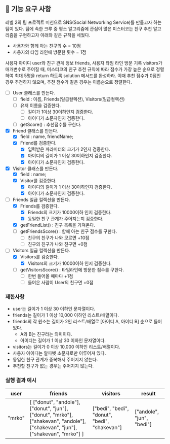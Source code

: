 ## 🚀 기능 요구 사항

레벨 2의 팀 프로젝트 미션으로 SNS(Social Networking Service)를 만들고자 하는 팀이 있다. 팀에 속한 크루 중 평소 알고리즘에 관심이 많은 미스터코는 친구 추천 알고리즘을 구현하고자 아래와 같은 규칙을 세웠다.

- 사용자와 함께 아는 친구의 수 = 10점 
- 사용자의 타임 라인에 방문한 횟수 = 1점

사용자 아이디 user와 친구 관계 정보 friends, 사용자 타임 라인 방문 기록 visitors가 매개변수로 주어질 때, 미스터코의 친구 추천 규칙에 따라 점수가 가장 높은 순으로 정렬하여 최대 5명을 return 하도록 solution 메서드를 완성하라. 이때 추천 점수가 0점인 경우 추천하지 않으며, 추천 점수가 같은 경우는 이름순으로 정렬한다.

- [ ] User 클래스를 만든다.
  - [ ] field : 이름, Friends(일급컬렉션), Visitors(일급컬렉션)
  - [ ] 유저 이름을 검증한다.
    - [ ] 길이가 1이상 30이하인지 검증한다.
    - [ ] 아이디가 소문자인지 검증한다.
  - [ ] getScore() : 추천점수를 구한다.
- [x] Friend 클래스를 만든다.
  - [x] field : name, friendName;
  - [x] Friend를 검증한다.
    - [x] 입력받은 파라미터의 크기가 2인지 검증한다.
    - [x] 아이디의 길이가 1 이상 30이하인지 검증한다. 
    - [x] 아이디가 소문자인지 검증한다.
- [x] Visitor 클래스를 만든다.
  - [x] field : name;
  - [x] Visitor를 검증한다.
    - [x] 아이디의 길이가 1 이상 30이하인지 검증한다. 
    - [x] 아이디가 소문자인지 검증한다.
- [ ] Friends 일급 컬렉션을 만든다.
  - [x] Friends를 검증한다.
    - [x] Friends의 크기가 10000이하 인지 검증한다. 
    - [x] 동일한 친구 관계가 주어지는지 검증한다.
  - [x] getFriendList() : 친구 목록을 가져온다.
  - [ ] getFriendsScore() : 함께 아는 친구 점수를 구한다.
    - [ ] 친구의 친구가 나와 모르면 +10점
    - [ ] 친구의 친구가 나와 친구면 +0점  
- [ ] Visitors 일급 컬렉션을 만든다.
  - [x] Visitors를 검증한다.
    - [x] Visitors의 크기가 10000이하 인지 검증한다. 
  - [ ] getVisitorsScore() : 타임라인에 방문한 점수를 구한다.
    - [ ] 한번 들어올 때마다 +1점
    - [ ] 들어온 사람이 User의 친구면 +0점 

### 제한사항

- user는 길이가 1 이상 30 이하인 문자열이다.
- friends는 길이가 1 이상 10,000 이하인 리스트/배열이다.
- friends의 각 원소는 길이가 2인 리스트/배열로 [아이디 A, 아이디 B] 순으로 들어있다.
  - A와 B는 친구라는 의미이다.
  - 아이디는 길이가 1 이상 30 이하인 문자열이다.
- visitors는 길이가 0 이상 10,000 이하인 리스트/배열이다.
- 사용자 아이디는 알파벳 소문자로만 이루어져 있다.
- 동일한 친구 관계가 중복해서 주어지지 않는다.
- 추천할 친구가 없는 경우는 주어지지 않는다.

### 실행 결과 예시

| user | friends | visitors | result |
| --- | --- | --- | --- |
| "mrko" | [ ["donut", "andole"], ["donut", "jun"], ["donut", "mrko"], ["shakevan", "andole"], ["shakevan", "jun"], ["shakevan", "mrko"] ] | ["bedi", "bedi", "donut", "bedi", "shakevan"] | ["andole", "jun", "bedi"] |
